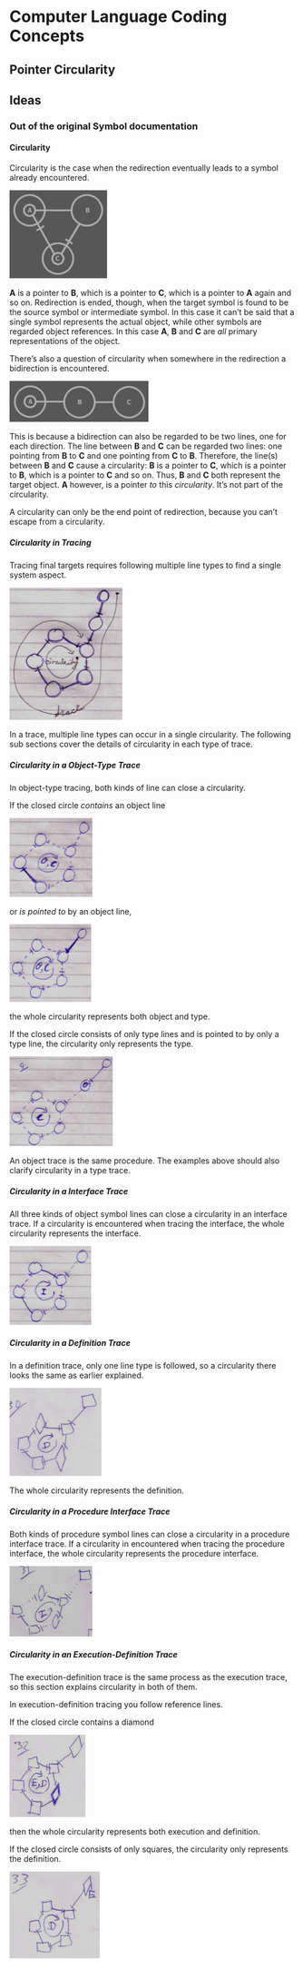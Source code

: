 ﻿Computer Language Coding Concepts
=================================

Pointer Circularity
-------------------

## Ideas

### Out of the original Symbol documentation

#### Circularity

Circularity is the case when the redirection eventually leads to a symbol already encountered. 

![](Pointer%20Circularity.001.png "Circularity by pointing to itself")

__A__ is a pointer to __B__, which is a pointer to __C__, which is a pointer to __A__ again and so on. Redirection is ended, though, when the target symbol is found to be the source symbol or intermediate symbol. In this case it can’t be said that a single symbol represents the actual object, while other symbols are regarded object references. In this case __A__, __B__ and __C__ are *all* primary representations of the object.

There’s also a question of circularity when somewhere in the redirection a bidirection is encountered.

![](Pointer%20Circularity.002.png "Circularity by Ambiguity")

This is because a bidirection can also be regarded to be two lines, one for each direction. The line between __B__ and __C__ can be regarded two lines: one pointing from __B__ to __C__ and one pointing from __C__ to __B__. Therefore, the line(s) between __B__ and __C__ cause a circularity: __B__ is a pointer to __C__, which is a pointer to __B__, which is a pointer to __C__ and so on. Thus, __B__ and __C__ both represent the target object. __A__ however, is a pointer *to* this *circularity*. It’s not part of the circularity.

A circularity can only be the end point of redirection, because you can’t escape from a circularity.

##### Circularity in Tracing

Tracing final targets requires following multiple line types to find a single system aspect.

![](Pointer%20Circularity.003.jpeg "Circularity in Tracing")

In a trace, multiple line types can occur in a single circularity. The following sub sections cover the details of circularity in each type of trace.

##### Circularity in a Object-Type Trace

In object-type tracing, both kinds of line can close a circularity.

If the closed circle *contains* an object line

![](Pointer%20Circularity.004.jpeg "Circularity in Object-Class Trace, Containing Object Spline")

or *is pointed to* by an object line,

![](Pointer%20Circularity.005.jpeg "Circularity in Object-Class Tracem Pointed to With Object Spline")

the whole circularity represents both object and type.

If the closed circle consists of only type lines and is pointed to by only a type line, the circularity only represents the type.

![](Pointer%20Circularity.006.jpeg "Circularity in Object-Class Trace, Pointed to with Class Spline Containing only Class Splines")

An object trace is the same procedure. The examples above should also clarify circularity in a type trace.

##### Circularity in a Interface Trace

All three kinds of object symbol lines can close a circularity in an interface trace. If a circularity is encountered when tracing the interface, the whole circularity represents the interface.

![](Pointer%20Circularity.007.jpeg "Circularity in Interface Trace")

##### Circularity in a Definition Trace

In a definition trace, only one line type is followed, so a circularity there looks the same as earlier explained.

![](Pointer%20Circularity.008.jpeg "30")

The whole circularity represents the definition.

##### Circularity in a Procedure Interface Trace

Both kinds of procedure symbol lines can close a circularity in a procedure interface trace. If a circularity in encountered when tracing the procedure interface, the whole circularity represents the procedure interface.

![](Pointer%20Circularity.009.jpeg "31")

##### Circularity in an Execution-Definition Trace

The execution-definition trace is the same process as the execution trace, so this section explains circularity in both of them.

In execution-definition tracing you follow reference lines.

If the closed circle contains a diamond

![](Pointer%20Circularity.010.jpeg "32")

then the whole circularity represents both execution and definition.

If the closed circle consists of only squares, the circularity only represents the definition.

![](Pointer%20Circularity.011.jpeg "33")

